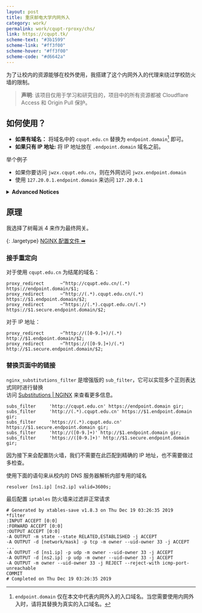 ```yaml
---
layout: post
title: 重庆邮电大学内网外入
category: work/
permalink: work/cqupt-rproxy/chs/
link: https://cqupt.tk/
scheme-text: "#3b1599"
scheme-link: "#ff3f00"
scheme-hover: "#ff3f00"
scheme-code: "#d6642a"
---
```


为了让校内的资源能够在校外使用，我搭建了这个内网外入的代理来绕过学校防火墙的限制。

> **声明**: 该项目仅用于学习和研究目的，项目中的所有资源都被 Cloudflare Access 和 Origin Pull 保护。

## 如何使用？
- **如果有域名：** 将域名中的 `cqupt.edu.cn` 替换为 `endpoint.domain`[^1] 即可。
- **如果只有 IP 地址:** 将 IP 地址放在 `.endpoint.domain` 域名之前。

举个例子  
- 如果你要访问 `jwzx.cqupt.edu.cn`，则在外网访问 `jwzx.endpoint.domain`
- 使用 `127.20.0.1.endpoint.domain` 来访问 `127.20.0.1`

<details>
  <summary><b>Advanced Notices</b></summary>
  <ol>
    <li>Some destination server requires an TLS connection, and <code>*.secure.endpoint.domain</code> is aimed to do that. Otherwise, <code>*.endpoint.domain</code> will initiate a plain HTTP request to the destination.</li>
    <li>Considering there will be many direct IP forwards, and there is no need to acquire a certificate for them. Thus, any domain access like <code>jwzx.endpoint.domain</code> is provided with a valid wildcard certificate, while IP accesses are not.</li>
    <li>Destinations with unusual port(other than 80 and 443) are not supported and their link will not be overridden.</li>
  </ol>
</details>


## 原理
我选择了树莓派 4 来作为最终网关。

{: .largetype}
[NGINX 配置文件 &#x27A1;&#xfe0e;](https://colab.ifengge.cn/snippets/22)

### 接手重定向
对于使用 `cqupt.edu.cn` 为结尾的域名：
```nginx
proxy_redirect 		~^http://cqupt.edu.cn/(.*) https://endpoint.domain/$1;
proxy_redirect 		~^http://(.*).cqupt.edu.cn/(.*) https://$1.endpoint.domain/$2;
proxy_redirect		~^https://(.*).cqupt.edu.cn/(.*) https://$1.secure.endpoint.domain/$2;
```

对于 IP 地址：
```nginx
proxy_redirect		~^http://([0-9.]+)/(.*) http://$1.endpoint.domain/$2;
proxy_redirect		~^https://([0-9.]+)/(.*) http://$1.secure.endpoint.domain/$2;
```

### 替换页面中的链接  

`nginx_substitutions_filter` 是增强版的 `sub_filter`，它可以实现多个正则表达式同时进行替换  
访问 [Substitutions | NGINX](https://www.nginx.com/resources/wiki/modules/substitutions/) 来查看更多信息。

```ngin
subs_filter		'http://cqupt.edu.cn' https://endpoint.domain gir;
subs_filter		'http://(.*).cqupt.edu.cn' https://$1.endpoint.domain gir;
subs_filter		'https://(.*).cqupt.edu.cn' https://$1.secure.endpoint.domain gir;
subs_filter		'http://([0-9.]+)' http://$1.endpoint.domain gir;
subs_filter		'https://([0-9.]+)' http://$1.secure.endpoint.domain gir;
```
因为接下来会配置防火墙，我们不需要在此匹配到精确的 IP 地址，也不需要做过多检查。

使用下面的语句来从校内的 DNS 服务器解析内部专用的域名
```nginx
resolver [ns1.ip] [ns2.ip] valid=3600s;
```

最后配置 `iptables` 防火墙来过滤非正常请求  
```shell
# Generated by xtables-save v1.8.3 on Thu Dec 19 03:26:35 2019
*filter
:INPUT ACCEPT [0:0]
:FORWARD ACCEPT [0:0]
:OUTPUT ACCEPT [0:0]
-A OUTPUT -m state --state RELATED,ESTABLISHED -j ACCEPT
-A OUTPUT -d [network/mask] -p tcp -m owner --uid-owner 33 -j ACCEPT
...
-A OUTPUT -d [ns1.ip] -p udp -m owner --uid-owner 33 -j ACCEPT
-A OUTPUT -d [ns2.ip] -p udp -m owner --uid-owner 33 -j ACCEPT
-A OUTPUT -m owner --uid-owner 33 -j REJECT --reject-with icmp-port-unreachable
COMMIT
# Completed on Thu Dec 19 03:26:35 2019
```

[^1]: `endpoint.domain` 仅在本文中代表内网外入的入口域名。当您需要使用内网外入时，请将其替换为真实的入口域名。
